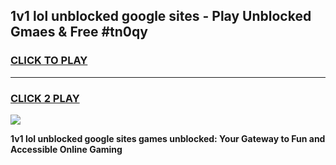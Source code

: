 
## 1v1 lol unblocked google sites - Play Unblocked Gmaes & Free #tn0qy
<h3>
<a href="https://news.freeplayer.one?title=1v1_lol_unblocked_google_sites&ref=03M">CLICK TO PLAY</a></h3>
<hr>

<h3>
<a href="https://news.freeplayer.one?title=1v1_lol_unblocked_google_sites&ref=03M">CLICK 2 PLAY</a>
  
</h3>

<a href="https://news.freeplayer.one?title=1v1_lol_unblocked_google_sites&ref=03M"><img src="https://clearcache.store/games.png"></a>


**1v1 lol unblocked google sites games unblocked: Your Gateway to Fun and Accessible Online Gaming**
